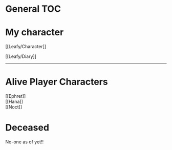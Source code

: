 # General TOC

# My character

[[Leafy/Character]]

[[Leafy/Diary]]

---

# Alive Player Characters

[[Ephret]]<br/>
[[Hana]]<br/>
[[Noct]]<br/>

# Deceased

No-one as of yet!!
